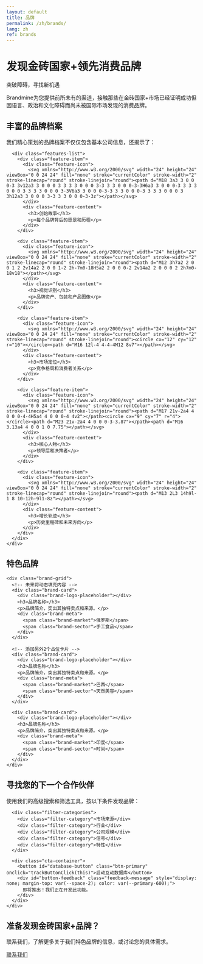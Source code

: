 ```yaml
---
layout: default
title: 品牌
permalink: /zh/brands/
lang: zh
ref: brands
---
```


<!-- Hero Panel -->
<div class="full-width-panel hero-panel">
  <div class="panel-content centered">
    <h1>发现金砖国家+领先消费品牌</h1>
    <p class="hero-subtitle">突破障碍，寻找新机遇</p>
  </div>
</div>

<!-- Introduction Panel -->
<div class="full-width-panel light-panel">
  <div class="panel-content">
    <p class="lead-text">Brandmine为您提供前所未有的渠道，接触那些在金砖国家+市场已经证明成功但因语言、政治和文化障碍而尚未被国际市场发现的消费品牌。</p>
  </div>
</div>

<!-- Brand Profiles Panel -->
<div class="full-width-panel solution-panel">
  <div class="panel-content">
    <div class="content-card">
      <h2>丰富的品牌档案</h2>
      <p>我们精心策划的品牌档案不仅仅包含基本公司信息，还揭示了：</p>
      
      <div class="features-list">
        <div class="feature-item">
          <div class="feature-icon">
            <svg xmlns="http://www.w3.org/2000/svg" width="24" height="24" viewBox="0 0 24 24" fill="none" stroke="currentColor" stroke-width="2" stroke-linecap="round" stroke-linejoin="round"><path d="M18 3a3 3 0 0 0-3 3v12a3 3 0 0 0 3 3 3 3 0 0 0 3-3 3 3 0 0 0-3-3H6a3 3 0 0 0-3 3 3 3 0 0 0 3 3 3 3 0 0 0 3-3V6a3 3 0 0 0-3-3 3 3 0 0 0-3 3 3 3 0 0 0 3 3h12a3 3 0 0 0 3-3 3 3 0 0 0-3-3z"></path></svg>
          </div>
          <div class="feature-content">
            <h3>创始故事</h3>
            <p>每个品牌背后的愿景和历程</p>
          </div>
        </div>
        
        <div class="feature-item">
          <div class="feature-icon">
            <svg xmlns="http://www.w3.org/2000/svg" width="24" height="24" viewBox="0 0 24 24" fill="none" stroke="currentColor" stroke-width="2" stroke-linecap="round" stroke-linejoin="round"><path d="M12 3h7a2 2 0 0 1 2 2v14a2 2 0 0 1-2 2h-7m0-18H5a2 2 0 0 0-2 2v14a2 2 0 0 0 2 2h7m0-18v18"></path></svg>
          </div>
          <div class="feature-content">
            <h3>视觉识别</h3>
            <p>品牌资产、包装和产品图像</p>
          </div>
        </div>
        
        <div class="feature-item">
          <div class="feature-icon">
            <svg xmlns="http://www.w3.org/2000/svg" width="24" height="24" viewBox="0 0 24 24" fill="none" stroke="currentColor" stroke-width="2" stroke-linecap="round" stroke-linejoin="round"><circle cx="12" cy="12" r="10"></circle><path d="M16 12l-4 4-4-4M12 8v7"></path></svg>
          </div>
          <div class="feature-content">
            <h3>市场定位</h3>
            <p>竞争格局和消费者关系</p>
          </div>
        </div>
        
        <div class="feature-item">
          <div class="feature-icon">
            <svg xmlns="http://www.w3.org/2000/svg" width="24" height="24" viewBox="0 0 24 24" fill="none" stroke="currentColor" stroke-width="2" stroke-linecap="round" stroke-linejoin="round"><path d="M17 21v-2a4 4 0 0 0-4-4H5a4 4 0 0 0-4 4v2"></path><circle cx="9" cy="7" r="4"></circle><path d="M23 21v-2a4 4 0 0 0-3-3.87"></path><path d="M16 3.13a4 4 0 0 1 0 7.75"></path></svg>
          </div>
          <div class="feature-content">
            <h3>核心人物</h3>
            <p>领导层和决策者</p>
          </div>
        </div>
        
        <div class="feature-item">
          <div class="feature-icon">
            <svg xmlns="http://www.w3.org/2000/svg" width="24" height="24" viewBox="0 0 24 24" fill="none" stroke="currentColor" stroke-width="2" stroke-linecap="round" stroke-linejoin="round"><path d="M13 2L3 14h9l-1 8 10-12h-9l1-8z"></path></svg>
          </div>
          <div class="feature-content">
            <h3>增长轨迹</h3>
            <p>历史里程碑和未来方向</p>
          </div>
        </div>
      </div>
    </div>
  </div>
</div>

<!-- Featured Brands Panel -->
<div class="full-width-panel light-panel">
  <div class="panel-content">
    <h2>特色品牌</h2>
    
    <div class="brand-grid">
      <!-- 未来将动态填充内容 -->
      <div class="brand-card">
        <div class="brand-logo-placeholder"></div>
        <h3>品牌名称</h3>
        <p>品牌简介，突出其独特卖点和来源。</p>
        <div class="brand-meta">
          <span class="brand-market">俄罗斯</span>
          <span class="brand-sector">手工食品</span>
        </div>
      </div>
      
      <!-- 添加另外2个占位卡片 -->
      <div class="brand-card">
        <div class="brand-logo-placeholder"></div>
        <h3>品牌名称</h3>
        <p>品牌简介，突出其独特卖点和来源。</p>
        <div class="brand-meta">
          <span class="brand-market">巴西</span>
          <span class="brand-sector">天然美容</span>
        </div>
      </div>
      
      <div class="brand-card">
        <div class="brand-logo-placeholder"></div>
        <h3>品牌名称</h3>
        <p>品牌简介，突出其独特卖点和来源。</p>
        <div class="brand-meta">
          <span class="brand-market">印度</span>
          <span class="brand-sector">时尚</span>
        </div>
      </div>
    </div>
  </div>
</div>

<!-- Find Your Partner Panel -->
<div class="full-width-panel perspective-panel">
  <div class="panel-content">
    <div class="content-card">
      <h2>寻找您的下一个合作伙伴</h2>
      <p>使用我们的高级搜索和筛选工具，按以下条件发现品牌：</p>
      
      <div class="filter-categories">
        <div class="filter-category">市场来源</div>
        <div class="filter-category">行业</div>
        <div class="filter-category">公司规模</div>
        <div class="filter-category">信号</div>
        <div class="filter-category">特性</div>
      </div>
      
      <div class="cta-container">
        <button id="database-button" class="btn-primary" onclick="trackButtonClick(this)">启动互动数据库</button>
        <div id="button-feedback" class="feedback-message" style="display: none; margin-top: var(--space-2); color: var(--primary-600);">
          即将推出！我们正在开发此功能。
        </div>
      </div>
    </div>
  </div>
</div>

<!-- Contact CTA Panel -->
<div class="full-width-panel cta-panel">
  <div class="panel-content centered">
    <h2>准备发现金砖国家+品牌？</h2>
    <p>联系我们，了解更多关于我们特色品牌的信息，或讨论您的具体需求。</p>
    <a href="{{ site.baseurl }}/{{ page.lang }}/about/#contact" class="btn-secondary">联系我们</a>
  </div>
</div>

<script>
  function trackButtonClick(button) {
    console.log('Database button clicked - Chinese version');
    
    // Show feedback message
    const feedback = document.getElementById('button-feedback');
    feedback.style.display = 'block';
    
    // Hide the message after 10 seconds
    setTimeout(() => {
      feedback.style.display = 'none';
    }, 10000);
  }
</script>